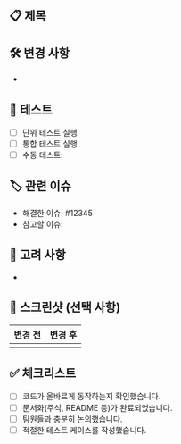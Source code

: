 ## 📋 제목
<!-- 변경 사항의 간결한 요약 작성 -->

## 🛠️ 변경 사항
<!-- 
변경된 내용에 대해 간략히 설명하세요. 다음과 같은 질문을 고려하세요:
- 이 PR이 해결하는 문제는 무엇인가요?
- 어떤 기능을 추가/수정/삭제했나요?
-->
- 

## 🧪 테스트
<!-- 변경 사항이 예상대로 동작하는지 확인하기 위해 어떤 테스트를 수행했는지 설명하세요. -->
- [ ] 단위 테스트 실행
- [ ] 통합 테스트 실행
- [ ] 수동 테스트: 

## 🏷️ 관련 이슈
<!-- 관련 이슈 번호를 작성하세요. -->
- 해결한 이슈: #12345
- 참고할 이슈: 

## 🚧 고려 사항
<!-- 코드 작성 중 겪은 문제, 코드 품질에 영향을 미치는 사항, 혹은 리뷰어가 유의해야 할 점이 있다면 작성하세요. -->
- 

## 📸 스크린샷 (선택 사항)
<!-- 변경 사항이 UI에 영향을 준다면 스크린샷을 포함하세요. -->
| 변경 전 | 변경 후 |
|---------|---------|
|         |         |

## ✅ 체크리스트
<!-- 모든 항목을 확인한 경우 체크해주세요. -->
- [ ] 코드가 올바르게 동작하는지 확인했습니다.
- [ ] 문서화(주석, README 등)가 완료되었습니다.
- [ ] 팀원들과 충분히 논의했습니다.
- [ ] 적절한 테스트 케이스를 작성했습니다.
